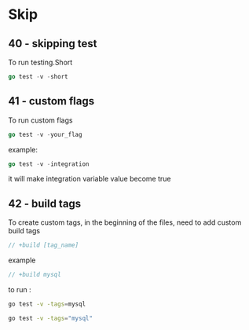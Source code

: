 # Skip

## 40 - skipping test
To run testing.Short

```go
go test -v -short
```

## 41 - custom flags
To run custom flags

```go
go test -v -your_flag
```

example:

```go
go test -v -integration
```

it will make integration variable value become true

## 42 - build tags
To create custom tags, in the beginning of the files, need to add custom build tags

```go
// +build [tag_name]
```

example

```go
// +build mysql
```

to run :

```sh
go test -v -tags=mysql
```

```sh
go test -v -tags="mysql"
```